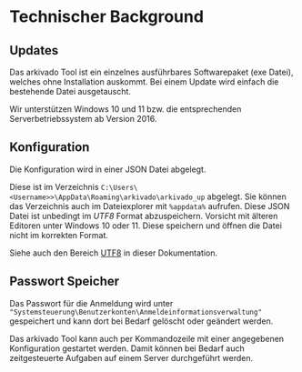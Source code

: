 # Technischer Background

## Updates
Das arkivado Tool ist ein einzelnes ausführbares Softwarepaket (exe Datei), welches ohne Installation auskommt.
Bei einem Update wird einfach die bestehende Datei ausgetauscht.

Wir unterstützen Windows 10 und 11 bzw. die entsprechenden Serverbetriebssystem ab Version 2016.

## Konfiguration
Die Konfiguration wird in einer JSON Datei abgelegt.

Diese ist im Verzeichnis ```C:\Users\<Username>>\AppData\Roaming\arkivado\arkivado_up``` 
abgelegt.
Sie können das Verzeichnis auch im Dateiexplorer mit ```%appdata%```  aufrufen.
Diese JSON Datei ist unbedingt im *UTF8* Format abzuspeichern.
Vorsicht mit älteren Editoren unter Windows 10 oder 11. Diese speichern und öffnen die Datei nicht im korrekten Format.    

Siehe auch den Bereich [UTF8](<008utf8.md>) in dieser Dokumentation.


## Passwort Speicher
Das Passwort für die Anmeldung wird unter
```"Systemsteuerung\Benutzerkonten\Anmeldeinformationsverwaltung"``` gespeichert und kann dort bei Bedarf gelöscht oder geändert werden.

Das arkivado Tool kann auch per Kommandozeile mit einer angegebenen Konfiguration gestartet werden.
Damit können bei Bedarf auch zeitgesteuerte Aufgaben auf einem Server durchgeführt werden.
